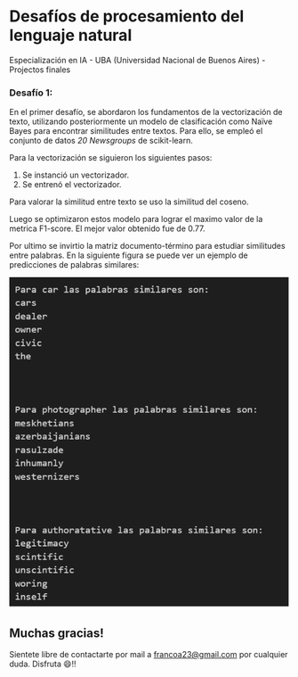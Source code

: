 # Desafíos de procesamiento del lenguaje natural

Especialización en IA - UBA (Universidad Nacional de Buenos Aires) - Projectos finales

### Desafío 1:

En el primer desafío, se abordaron los fundamentos de la vectorización de texto, utilizando posteriormente un modelo de clasificación como Naïve Bayes para encontrar similitudes entre textos. Para ello, se empleó el conjunto de datos _20 Newsgroups_ de scikit-learn.

Para la vectorización se siguieron los siguientes pasos:
1. Se instanció un vectorizador.
2. Se entrenó el vectorizador.

Para valorar la similitud entre texto se uso la similitud del coseno.

Luego se optimizaron estos modelo para lograr el maximo valor de la metrica F1-score. El mejor valor obtenido fue de 0.77.

Por ultimo se invirtio la matriz documento-término para estudiar similitudes entre palabras. En la siguiente figura se puede ver un ejemplo de predicciones de palabras similares:

![Predicciones de palabras](desafio1_similitud_palabras.png)

## Muchas gracias!
Sientete libre de contactarte por mail a francoa23@gmail.com por cualquier duda.
Disfruta 😄!!

